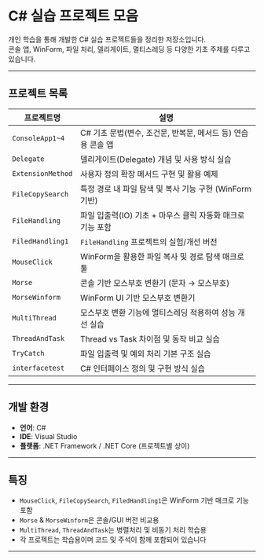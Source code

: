 #  C# 실습 프로젝트 모음

개인 학습을 통해 개발한 C# 실습 프로젝트들을 정리한 저장소입니다.  
콘솔 앱, WinForm, 파일 처리, 델리게이트, 멀티스레딩 등 다양한 기초 주제를 다루고 있습니다.

---

##  프로젝트 목록

| 프로젝트명 | 설명 |
|------------|------|
| `ConsoleApp1~4` | C# 기초 문법(변수, 조건문, 반복문, 메서드 등) 연습용 콘솔 앱 |
| `Delegate` | 델리게이트(Delegate) 개념 및 사용 방식 실습 |
| `ExtensionMethod` | 사용자 정의 확장 메서드 구현 및 활용 예제 |
| `FileCopySearch` | 특정 경로 내 파일 탐색 및 복사 기능 구현 (WinForm 기반) |
| `FileHandling` | 파일 입출력(IO) 기초 + 마우스 클릭 자동화 매크로 기능 포함 |
| `FiledHandling1` | `FileHandling` 프로젝트의 실험/개선 버전 |
| `MouseClick` | WinForm을 활용한 파일 복사 및 경로 탐색 매크로 툴 |
| `Morse` | 콘솔 기반 모스부호 변환기 (문자 → 모스부호) |
| `MorseWinform` | WinForm UI 기반 모스부호 변환기 |
| `MultiThread` | 모스부호 변환 기능에 멀티스레딩 적용하여 성능 개선 실습 |
| `ThreadAndTask` | Thread vs Task 차이점 및 동작 비교 실습 |
| `TryCatch` | 파일 입출력 및 예외 처리 기본 구조 실습 |
| `interfacetest` | C# 인터페이스 정의 및 구현 방식 실습 |

---

##  개발 환경

- **언어**: C#
- **IDE**: Visual Studio
- **플랫폼**: .NET Framework / .NET Core (프로젝트별 상이)

---

##  특징

- `MouseClick`, `FileCopySearch`, `FiledHandling1`은 WinForm 기반 매크로 기능 포함
- `Morse` & `MorseWinform`은 콘솔/GUI 버전 비교용
- `MultiThread`, `ThreadAndTask`는 병렬처리 및 비동기 처리 학습용
- 각 프로젝트는 학습용이며 코드 및 주석이 함께 포함되어 있습니다

---


